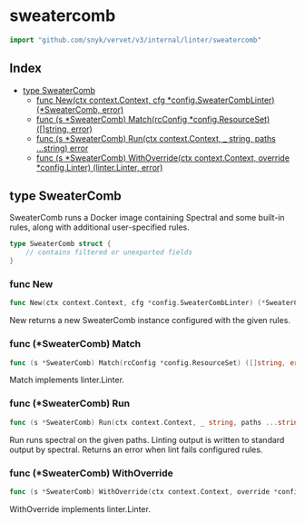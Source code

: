 # sweatercomb

```go
import "github.com/snyk/vervet/v3/internal/linter/sweatercomb"
```

## Index

- [type SweaterComb](<#type-sweatercomb>)
  - [func New(ctx context.Context, cfg *config.SweaterCombLinter) (*SweaterComb, error)](<#func-new>)
  - [func (s *SweaterComb) Match(rcConfig *config.ResourceSet) ([]string, error)](<#func-sweatercomb-match>)
  - [func (s *SweaterComb) Run(ctx context.Context, _ string, paths ...string) error](<#func-sweatercomb-run>)
  - [func (s *SweaterComb) WithOverride(ctx context.Context, override *config.Linter) (linter.Linter, error)](<#func-sweatercomb-withoverride>)


## type SweaterComb

SweaterComb runs a Docker image containing Spectral and some built\-in rules\, along with additional user\-specified rules\.

```go
type SweaterComb struct {
    // contains filtered or unexported fields
}
```

### func New

```go
func New(ctx context.Context, cfg *config.SweaterCombLinter) (*SweaterComb, error)
```

New returns a new SweaterComb instance configured with the given rules\.

### func \(\*SweaterComb\) Match

```go
func (s *SweaterComb) Match(rcConfig *config.ResourceSet) ([]string, error)
```

Match implements linter\.Linter\.

### func \(\*SweaterComb\) Run

```go
func (s *SweaterComb) Run(ctx context.Context, _ string, paths ...string) error
```

Run runs spectral on the given paths\. Linting output is written to standard output by spectral\. Returns an error when lint fails configured rules\.

### func \(\*SweaterComb\) WithOverride

```go
func (s *SweaterComb) WithOverride(ctx context.Context, override *config.Linter) (linter.Linter, error)
```

WithOverride implements linter\.Linter\.

